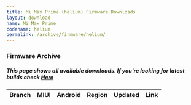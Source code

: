 ```yaml
---
title: Mi Max Prime (helium) Firmware Downloads
layout: download
name: Mi Max Prime
codename: helium
permalink: /archive/firmware/helium/
---
```



### Firmware Archive
##### This page shows all available downloads. If you're looking for latest builds check [Here](/firmware/helium/)


<div class="table-responsive-md" id="table-wrapper">
<table id="firmware" class="compact table table-striped table-hover table-sm">
    <thead class="thead-dark">
        <tr>
            <th>Branch</th>
            <th>MIUI</th>
            <th>Android</th>
            <th>Region</th>
            <th>Updated</th>
            <th>Link</th>
        </tr>
    </thead>
    <script>loadFirmwareDownloads('helium', 'full')</script>
</table>
</div>
